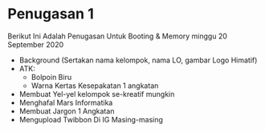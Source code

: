 # Penugasan 1

Berikut Ini Adalah Penugasan Untuk Booting & Memory minggu 20 September 2020

- Background (Sertakan nama kelompok, nama LO, gambar Logo Himatif)
- ATK:
    - Bolpoin Biru
    - Warna Kertas Kesepakatan 1 angkatan
- Membuat Yel-yel kelompok se-kreatif mungkin
- Menghafal Mars Informatika
- Membuat Jargon 1 Angkatan
- Mengupload Twibbon Di IG Masing-masing